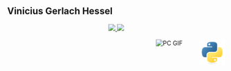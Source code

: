 ## Vinicius Gerlach Hessel
<div align="center">
  <a href="https://github.com/vghessel">
  <img height="180em" src="https://github-readme-stats.vercel.app/api?username=vghessel&show_icons=true&theme=dark&include_all_commits=true&count_private=true"/>
  <img height="180em" src="https://github-readme-stats.vercel.app/api/top-langs/?username=vghessel&layout=compact&langs_count=7&theme=dark"/>
</div>

<div style="display: inline_block"><br>
  <img align="right" alt="Vini-Python" height="60" width="60" src="https://raw.githubusercontent.com/devicons/devicon/master/icons/python/python-original.svg">
  <img align="right" alt="PC GIF" src="https://media.giphy.com/media/WPtWaxuzyf5awJYb3m/giphy.gif" width="100"/>
</div>
